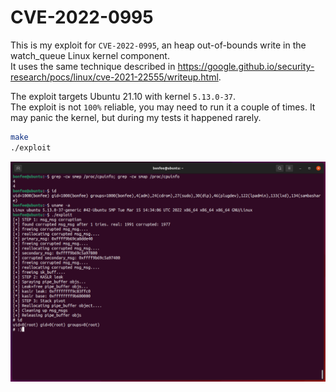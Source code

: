 # CVE-2022-0995
This is my exploit for `CVE-2022-0995`, an heap out-of-bounds write in the watch_queue Linux kernel component.  
It uses the same technique described in https://google.github.io/security-research/pocs/linux/cve-2021-22555/writeup.html.  

The exploit targets Ubuntu 21.10 with kernel `5.13.0-37`.  
The exploit is not `100%` reliable, you may need to run it a couple of times.  It may panic the kernel, but during my tests it happened rarely.  
```sh
make
./exploit
```

![](./poc.png)